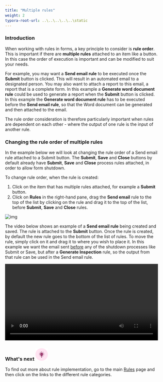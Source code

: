 ```yaml
---
title: "Multiple rules"
weight: 2
typora-root-url: ..\..\..\..\..\static
---
```




### Introduction

When working with rules in forms, a key principle to consider is **rule order**. This is important if there are **multiple rules** attached to an item like a button. In this case the order of execution is important and can be modified to suit your needs.

For example, you may want a **Send email rule** to be executed once the **Submit** button is clicked. This will result in an automated email to a designated person. You may also want to attach a report to this email, a report that is a complete form. In this example a **Generate word** **document** **rule** could be used to generate a report when the **Submit** button is clicked. In this example the **Generate word document rule** has to be executed before the **Send email rule**, so that the Word document can be generated and then attached to the email. 

The rule order consideration is therefore particularly important when rules are dependent on each other - where the output of one rule is the input of another rule.

### Changing the rule order of multiple rules

In the example below we will look at changing the rule order of a Send email rule attached to a Submit button. The **Submit**, **Save** and **Close** buttons by default already have **Submit**, **Save** and **Close** process rules attached, in order to allow form shutdown.

To change rule order, when the rule is created:

1. Click on the item that has multiple rules attached, for example a **Submit** button.
2. Click on **Rules** in the right-hand pane, drag the **Send email** rule to the top of the list by clicking on the rule and drag it to the top of the list, before **Submit**, **Save** and **Close** rules. 

![img](https://academy.kianda.com/wp-content/uploads/2022/03/ruleorder_frame.png)

The video below shows an example of a **Send email rule** being created and saved. The rule is attached to the **Submit** button. Once the rule is created, by default the new rule goes to the bottom of the list of rules. To move the rule, simply click on it and drag it to where you wish to place it. In this example we want the email sent <u>before</u> any of the shutdown processes like Submit or Save, but after a **Generate Inspection** rule, so the output from that rule can be used in the Send email rule. 

<video width="100%" style="width:100%" controls>
    <source src="/videos/short-rule-order.mp4">
    Your browser does not support the video tag.
    </source>
</video>



### What's next  ![Idea icon](/images/18.png) ###

To find out more about rule implementation, go to the main [Rules](/docs/platform/rules/) page and then click on the links to the different rule categories.
